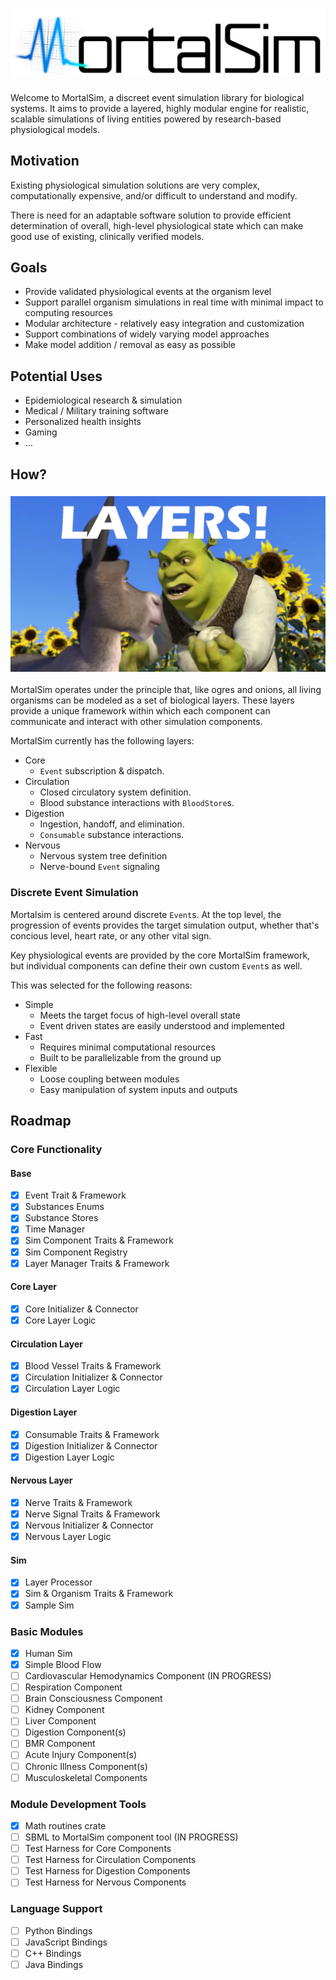 # ![MORTALSIM](img/mortalsim.png)

Welcome to MortalSim, a discreet event simulation
library for biological systems. It aims to provide
a layered, highly modular engine for realistic,
scalable simulations of living entities powered
by research-based physiological models.

## Motivation

Existing physiological simulation solutions are very
complex, computationally expensive, and/or difficult
to understand and modify. 

There is need for an adaptable software solution to
provide efficient determination of overall, high-level
physiological state which can make good use of existing,
clinically verified models.

## Goals

- Provide validated physiological events at the organism level
- Support parallel organism simulations in real time with minimal impact to computing resources
- Modular architecture - relatively easy integration and customization
- Support combinations of widely varying model approaches
- Make model addition / removal as easy as possible

## Potential Uses
- Epidemiological research & simulation
- Medical / Military training software
- Personalized health insights
- Gaming
- ...

## How?

### ![Layers](img/layers_shrek.jpg)

MortalSim operates under the principle that,
like ogres and onions, all living organisms can be
modeled as a set of biological layers. These layers
provide a unique framework within which each
component can communicate and interact with other
simulation components.

MortalSim currently has the following layers:
- Core
    - `Event` subscription & dispatch.
- Circulation
    - Closed circulatory system definition.
    - Blood substance interactions with `BloodStore`s.
- Digestion
    - Ingestion, handoff, and elimination.
    - `Consumable` substance interactions.
- Nervous
    - Nervous system tree definition
    - Nerve-bound `Event` signaling

### Discrete Event Simulation

Mortalsim is centered around discrete `Event`s.
At the top level, the progression of events
provides the target simulation output, whether
that's concious level, heart rate, or any other
vital sign.

Key physiological events are provided by the core
MortalSim framework, but individual components can
define their own custom `Event`s as well.

This was selected for the following reasons:

- Simple
    - Meets the target focus of high-level overall state
    - Event driven states are easily understood and implemented
- Fast
    - Requires minimal computational resources
    - Built to be parallelizable from the ground up
- Flexible
    - Loose coupling between modules
    - Easy manipulation of system inputs and outputs

## Roadmap

### Core Functionality
#### Base
- [x] Event Trait & Framework
- [x] Substances Enums
- [x] Substance Stores
- [x] Time Manager
- [x] Sim Component Traits & Framework
- [x] Sim Component Registry
- [x] Layer Manager Traits & Framework
#### Core Layer
- [x] Core Initializer & Connector
- [x] Core Layer Logic
#### Circulation Layer
- [x] Blood Vessel Traits & Framework
- [x] Circulation Initializer & Connector
- [x] Circulation Layer Logic
#### Digestion Layer
- [x] Consumable Traits & Framework
- [x] Digestion Initializer & Connector
- [x] Digestion Layer Logic
#### Nervous Layer
- [x] Nerve Traits & Framework
- [x] Nerve Signal Traits & Framework
- [x] Nervous Initializer & Connector
- [x] Nervous Layer Logic
#### Sim
- [x] Layer Processor
- [x] Sim & Organism Traits & Framework
- [x] Sample Sim

### Basic Modules
- [x] Human Sim
- [x] Simple Blood Flow
- [ ] Cardiovascular Hemodynamics Component (IN PROGRESS)
- [ ] Respiration Component
- [ ] Brain Consciousness Component
- [ ] Kidney Component
- [ ] Liver Component
- [ ] Digestion Component(s)
- [ ] BMR Component
- [ ] Acute Injury Component(s)
- [ ] Chronic Illness Component(s)
- [ ] Musculoskeletal Components

### Module Development Tools
- [x] Math routines crate
- [ ] SBML to MortalSim component tool (IN PROGRESS)
- [ ] Test Harness for Core Components
- [ ] Test Harness for Circulation Components
- [ ] Test Harness for Digestion Components
- [ ] Test Harness for Nervous Components

### Language Support
- [ ] Python Bindings
- [ ] JavaScript Bindings
- [ ] C++ Bindings
- [ ] Java Bindings
